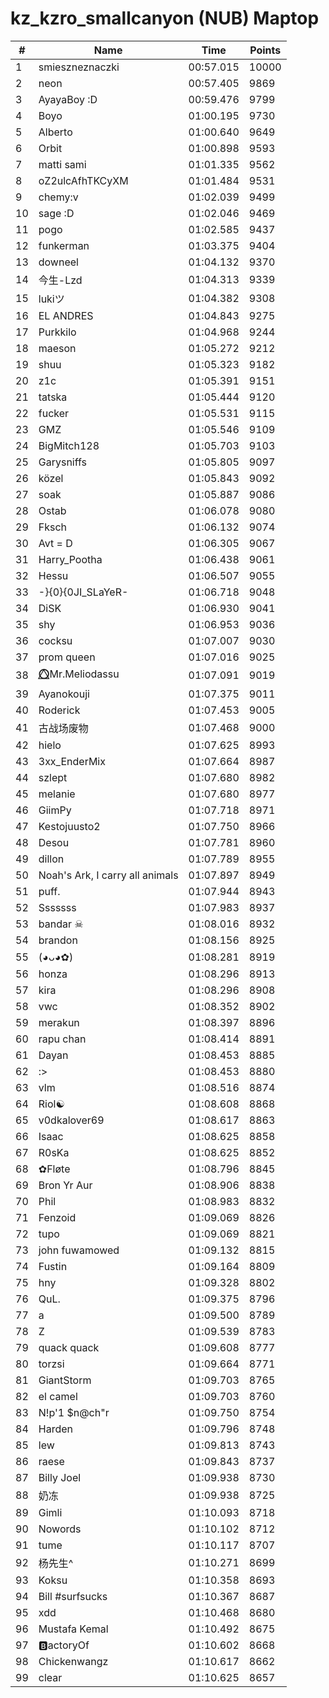 # kz_kzro_smallcanyon (NUB) Maptop

|  # | Name | Time | Points |
|-------------- | -------------- | -------------- | -------------- | 
| 1 | smieszneznaczki | 00:57.015 | 10000 | 
| 2 | neon | 00:57.405 | 9869 | 
| 3 | AyayaBoy :D | 00:59.476 | 9799 | 
| 4 | Boyo | 01:00.195 | 9730 | 
| 5 | Alberto | 01:00.640 | 9649 | 
| 6 | Orbit | 01:00.898 | 9593 | 
| 7 | matti sami | 01:01.335 | 9562 | 
| 8 | oZ2ulcAfhTKCyXM | 01:01.484 | 9531 | 
| 9 | chemy:v | 01:02.039 | 9499 | 
| 10 | sage :D | 01:02.046 | 9469 | 
| 11 | pogo | 01:02.585 | 9437 | 
| 12 | funkerman | 01:03.375 | 9404 | 
| 13 | downeel | 01:04.132 | 9370 | 
| 14 | 今生-Lzd | 01:04.313 | 9339 | 
| 15 | lukiツ | 01:04.382 | 9308 | 
| 16 | EL ANDRES | 01:04.843 | 9275 | 
| 17 | Purkkilo | 01:04.968 | 9244 | 
| 18 | maeson | 01:05.272 | 9212 | 
| 19 | shuu | 01:05.323 | 9182 | 
| 20 | z1c | 01:05.391 | 9151 | 
| 21 | tatska | 01:05.444 | 9120 | 
| 22 | fucker | 01:05.531 | 9115 | 
| 23 | GMZ | 01:05.546 | 9109 | 
| 24 | BigMitch128 | 01:05.703 | 9103 | 
| 25 | Garysniffs | 01:05.805 | 9097 | 
| 26 | közel | 01:05.843 | 9092 | 
| 27 | soak | 01:05.887 | 9086 | 
| 28 | Ostab | 01:06.078 | 9080 | 
| 29 | Fksch | 01:06.132 | 9074 | 
| 30 | Avt = D | 01:06.305 | 9067 | 
| 31 | Harry_Pootha | 01:06.438 | 9061 | 
| 32 | Hessu | 01:06.507 | 9055 | 
| 33 | -}{0}{0JI_SLaYeR- | 01:06.718 | 9048 | 
| 34 | DiSK | 01:06.930 | 9041 | 
| 35 | shy | 01:06.953 | 9036 | 
| 36 | cocksu | 01:07.007 | 9030 | 
| 37 | prom queen | 01:07.016 | 9025 | 
| 38 | ⭕⃤Mr.Meliodassu | 01:07.091 | 9019 | 
| 39 | Ayanokouji | 01:07.375 | 9011 | 
| 40 | Roderick | 01:07.453 | 9005 | 
| 41 | 古战场废物 | 01:07.468 | 9000 | 
| 42 | hielo | 01:07.625 | 8993 | 
| 43 | 3xx_EnderMix | 01:07.664 | 8987 | 
| 44 | szlept | 01:07.680 | 8982 | 
| 45 | melanie | 01:07.680 | 8977 | 
| 46 | GiimPy | 01:07.718 | 8971 | 
| 47 | Kestojuusto2 | 01:07.750 | 8966 | 
| 48 | Desou | 01:07.781 | 8960 | 
| 49 | dillon | 01:07.789 | 8955 | 
| 50 | Noah's Ark, I carry all animals | 01:07.897 | 8949 | 
| 51 | puff. | 01:07.944 | 8943 | 
| 52 | Sssssss | 01:07.983 | 8937 | 
| 53 | bandar ☠ | 01:08.016 | 8932 | 
| 54 | brandon | 01:08.156 | 8925 | 
| 55 | (◕ᴗ◕✿) | 01:08.281 | 8919 | 
| 56 | honza | 01:08.296 | 8913 | 
| 57 | kira | 01:08.296 | 8908 | 
| 58 | vwc | 01:08.352 | 8902 | 
| 59 | merakun | 01:08.397 | 8896 | 
| 60 | rapu chan | 01:08.414 | 8891 | 
| 61 | Dayan | 01:08.453 | 8885 | 
| 62 | :> | 01:08.453 | 8880 | 
| 63 | vlm | 01:08.516 | 8874 | 
| 64 | Riol☯ | 01:08.608 | 8868 | 
| 65 | v0dkalover69 | 01:08.617 | 8863 | 
| 66 | Isaac | 01:08.625 | 8858 | 
| 67 | R0sKa | 01:08.625 | 8852 | 
| 68 | ✿Fløte | 01:08.796 | 8845 | 
| 69 | Bron Yr Aur | 01:08.906 | 8838 | 
| 70 | Phil | 01:08.983 | 8832 | 
| 71 | Fenzoid | 01:09.069 | 8826 | 
| 72 | tupo | 01:09.069 | 8821 | 
| 73 | john fuwamowed | 01:09.132 | 8815 | 
| 74 | Fustin | 01:09.164 | 8809 | 
| 75 | hny | 01:09.328 | 8802 | 
| 76 | QuL. | 01:09.375 | 8796 | 
| 77 | a | 01:09.500 | 8789 | 
| 78 | Z | 01:09.539 | 8783 | 
| 79 | quack quack | 01:09.608 | 8777 | 
| 80 | torzsi | 01:09.664 | 8771 | 
| 81 | GiantStorm | 01:09.703 | 8765 | 
| 82 | el camel | 01:09.703 | 8760 | 
| 83 | N!p'1 $n@ch"r | 01:09.750 | 8754 | 
| 84 | Harden | 01:09.796 | 8748 | 
| 85 | lew | 01:09.813 | 8743 | 
| 86 | raese | 01:09.843 | 8737 | 
| 87 | Billy Joel | 01:09.938 | 8730 | 
| 88 | 奶冻 | 01:09.938 | 8725 | 
| 89 | Gimli | 01:10.093 | 8718 | 
| 90 | Nowords | 01:10.102 | 8712 | 
| 91 | tume | 01:10.117 | 8707 | 
| 92 | 杨先生^ | 01:10.271 | 8699 | 
| 93 | Koksu | 01:10.358 | 8693 | 
| 94 | Bill #surfsucks | 01:10.367 | 8687 | 
| 95 | xdd | 01:10.468 | 8680 | 
| 96 | Mustafa Kemal | 01:10.492 | 8675 | 
| 97 | 🅱️actoryOf | 01:10.602 | 8668 | 
| 98 | Chickenwangz | 01:10.617 | 8662 | 
| 99 | clear | 01:10.625 | 8657 | 

